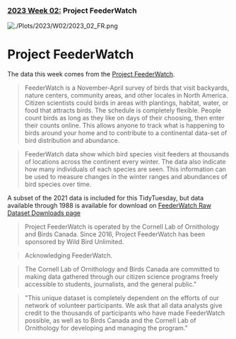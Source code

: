 ### [2023 Week 02:](https://github.com/im-AMS/TidyTuesdays/blob/main/R/2023/W02) Project FeederWatch

![./Plots/2023/W02/2023_02_FR.png](https://github.com/im-AMS/TidyTuesdays/blob/main/Plots/2023/W01/2023_02_FR.png)


# Project FeederWatch

The data this week comes from the [Project FeederWatch](https://feederwatch.org/explore/raw-dataset-requests/).

> FeederWatch is a November-April survey of birds that visit backyards, nature centers, community areas, and other locales in North America. Citizen scientists could birds in areas with plantings, habitat, water, or food that attracts birds. The schedule is completely flexible. People count birds as long as they like on days of their choosing, then enter their counts online. This allows anyone to track what is happening to birds around your home and to contribute to a continental data-set of bird distribution and abundance.

> FeederWatch data show which bird species visit feeders at thousands of locations across the continent every winter. The data also indicate how many individuals of each species are seen. This information can be used to measure changes in the winter ranges and abundances of bird species over time.

A subset of the 2021 data is included for this TidyTuesday, but data available through 1988 is available for download on [FeederWatch Raw Dataset Downloads page](https://feederwatch.org/explore/raw-dataset-requests/)

> Project FeederWatch is operated by the Cornell Lab of Ornithology and Birds Canada. Since 2016, Project FeederWatch has been sponsored by Wild Bird Unlimited. 

> Acknowledging FeederWatch.

> The Cornell Lab of Ornithology and Birds Canada are committed to making data gathered through our citizen science programs freely accessible to students, journalists, and the general public."  

> "This unique dataset is completely dependent on the efforts of our network of volunteer participants. We ask that all data analysts give credit to the thousands of participants who have made FeederWatch possible, as well as to Birds Canada and the Cornell Lab of Ornithology for developing and managing the program."